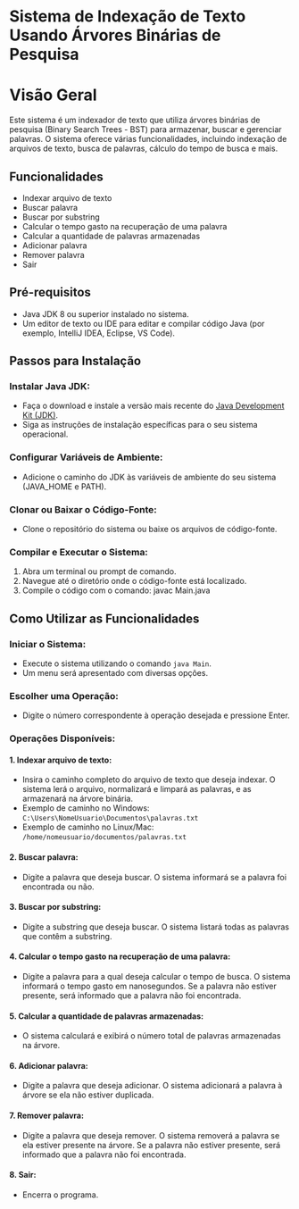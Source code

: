 # Sistema de Indexação de Texto Usando Árvores Binárias de Pesquisa

# Visão Geral
Este sistema é um indexador de texto que utiliza árvores binárias de pesquisa (Binary Search Trees - BST) para armazenar, buscar e gerenciar palavras. O sistema oferece várias funcionalidades, incluindo indexação de arquivos de texto, busca de palavras, cálculo do tempo de busca e mais.

## Funcionalidades
- Indexar arquivo de texto
- Buscar palavra
- Buscar por substring
- Calcular o tempo gasto na recuperação de uma palavra
- Calcular a quantidade de palavras armazenadas
- Adicionar palavra
- Remover palavra
- Sair

## Pré-requisitos
- Java JDK 8 ou superior instalado no sistema.
- Um editor de texto ou IDE para editar e compilar código Java (por exemplo, IntelliJ IDEA, Eclipse, VS Code).

## Passos para Instalação

### Instalar Java JDK:
- Faça o download e instale a versão mais recente do [Java Development Kit (JDK)](https://www.oracle.com/java/technologies/javase-downloads.html).
- Siga as instruções de instalação específicas para o seu sistema operacional.

### Configurar Variáveis de Ambiente:
- Adicione o caminho do JDK às variáveis de ambiente do seu sistema (JAVA_HOME e PATH).

### Clonar ou Baixar o Código-Fonte:
- Clone o repositório do sistema ou baixe os arquivos de código-fonte.

### Compilar e Executar o Sistema:
1. Abra um terminal ou prompt de comando.
2. Navegue até o diretório onde o código-fonte está localizado.
3. Compile o código com o comando: javac Main.java

## Como Utilizar as Funcionalidades

### Iniciar o Sistema:
- Execute o sistema utilizando o comando `java Main`.
- Um menu será apresentado com diversas opções.

### Escolher uma Operação:
- Digite o número correspondente à operação desejada e pressione Enter.

### Operações Disponíveis:

#### 1. Indexar arquivo de texto:
- Insira o caminho completo do arquivo de texto que deseja indexar. O sistema lerá o arquivo, normalizará e limpará as palavras, e as armazenará na árvore binária.
- Exemplo de caminho no Windows: `C:\Users\NomeUsuario\Documentos\palavras.txt`
- Exemplo de caminho no Linux/Mac: `/home/nomeusuario/documentos/palavras.txt`

#### 2. Buscar palavra:
- Digite a palavra que deseja buscar. O sistema informará se a palavra foi encontrada ou não.

#### 3. Buscar por substring:
- Digite a substring que deseja buscar. O sistema listará todas as palavras que contêm a substring.

#### 4. Calcular o tempo gasto na recuperação de uma palavra:
- Digite a palavra para a qual deseja calcular o tempo de busca. O sistema informará o tempo gasto em nanosegundos. Se a palavra não estiver presente, será informado que a palavra não foi encontrada.

#### 5. Calcular a quantidade de palavras armazenadas:
- O sistema calculará e exibirá o número total de palavras armazenadas na árvore.

#### 6. Adicionar palavra:
- Digite a palavra que deseja adicionar. O sistema adicionará a palavra à árvore se ela não estiver duplicada.

#### 7. Remover palavra:
- Digite a palavra que deseja remover. O sistema removerá a palavra se ela estiver presente na árvore. Se a palavra não estiver presente, será informado que a palavra não foi encontrada.

#### 8. Sair:
- Encerra o programa.